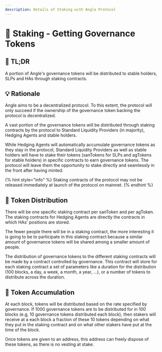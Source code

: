 ```yaml
---
description: Details of Staking with Angle Protocol
---
```


# 🎁 Staking - Getting Governance Tokens

## 🔎 TL;DR

A portion of Angle's governance tokens will be distributed to stable holders, SLPs and HAs through staking contracts.

## 💡 Rationale

Angle aims to be a decentralized protocol. To this extent, the protocol will only succeed if the ownership of the governance token backing the protocol is decentralized.

A vast portion of the governance tokens will be distributed through staking contracts by the protocol to Standard Liquidity Providers \(in majority\), Hedging Agents and stable holders.

While Hedging Agents will automatically accumulate governance tokens as they stay in the protocol, Standard Liquidity Providers as well as stable holders will have to stake their tokens \(sanTokens for SLPs and agTokens for stable holders\) in specific contracts to earn governance tokens. The protocol will leave them the opportunity to stake directly and seamlessly in the front after having minted.

{% hint style="info" %}
Staking contracts of the protocol may not be released immediately at launch of the protocol on mainnet.
{% endhint %}

## 💐 Token Distribution

There will be one specific staking contract per sanToken and per agToken. The staking contracts for Hedging Agents are directly the contracts in which HAs' positions are stored.

The fewer people there will be in a staking contract, the more interesting it is going to be to participate in this staking contract because a similar amount of governance tokens will be shared among a smaller amount of people.

The distribution of governance tokens to the different staking contracts will be made by a contract controlled by governance. This contract will store for each staking contract a set of parameters like a duration for the distribution \(100 blocks, a day, a week, a month, a year, ...\), or a number of tokens to distribute across the duration.

## 📶 Token Accumulation

At each block, tokens will be distributed based on the rate specified by governance. If 1000 governance tokens are to be distributed for in 100 blocks \(e.g, 10 governance tokens distributed each block\), then stakers will receive at a each block a fraction of these 10 tokens depending on what they put in the staking contract and on what other stakers have put at the time of the block.

Once tokens are given to an address, this address can freely dispose of these tokens, as there is no vesting at stake.

